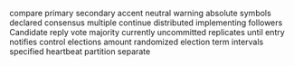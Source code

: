 compare
primary
secondary
accent
neutral
warning
absolute
symbols
declared
consensus
multiple
continue
distributed
implementing
followers
Candidate
reply
vote
majority
currently
uncommitted
replicates
until
entry
notifies
control
elections
amount
randomized
election
term
intervals
specified
heartbeat
partition
separate
